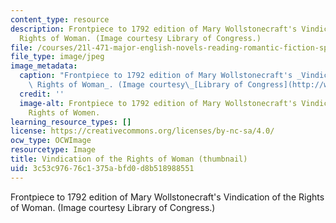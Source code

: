 ```yaml
---
content_type: resource
description: Frontpiece to 1792 edition of Mary Wollstonecraft's Vindication of the
  Rights of Woman. (Image courtesy Library of Congress.)
file: /courses/21l-471-major-english-novels-reading-romantic-fiction-spring-2002/3c53c97676c1375abfd0d8b518988551_21l-471s02-th.jpg
file_type: image/jpeg
image_metadata:
  caption: "Frontpiece to 1792 edition of Mary Wollstonecraft's _Vindication of the\
    \ Rights of Woman_. (Image courtesy\_[Library of Congress](http://www.loc.gov/exhibits/british/britobje.html).)"
  credit: ''
  image-alt: Frontpiece to 1792 edition of Mary Wollstonecraft's Vindication of the
    Rights of Women.
learning_resource_types: []
license: https://creativecommons.org/licenses/by-nc-sa/4.0/
ocw_type: OCWImage
resourcetype: Image
title: Vindication of the Rights of Woman (thumbnail)
uid: 3c53c976-76c1-375a-bfd0-d8b518988551
---
```

Frontpiece to 1792 edition of Mary Wollstonecraft's Vindication of the Rights of Woman. (Image courtesy Library of Congress.)